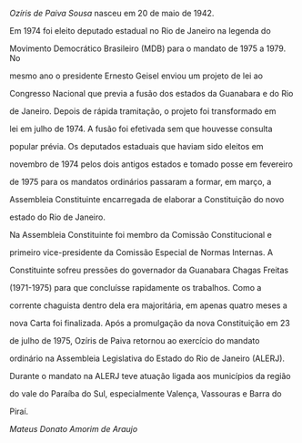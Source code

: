 

*Ozíris de Paiva Sousa* nasceu em 20 de maio de 1942.



Em 1974 foi eleito deputado estadual no Rio de Janeiro na legenda do

Movimento Democrático Brasileiro (MDB) para o mandato de 1975 a 1979. No

mesmo ano o presidente Ernesto Geisel enviou um projeto de lei ao

Congresso Nacional que previa a fusão dos estados da Guanabara e do Rio

de Janeiro. Depois de rápida tramitação, o projeto foi transformado em

lei em julho de 1974. A fusão foi efetivada sem que houvesse consulta

popular prévia. Os deputados estaduais que haviam sido eleitos em

novembro de 1974 pelos dois antigos estados e tomado posse em fevereiro

de 1975 para os mandatos ordinários passaram a formar, em março, a

Assembleia Constituinte encarregada de elaborar a Constituição do novo

estado do Rio de Janeiro.



Na Assembleia Constituinte foi membro da Comissão Constitucional e

primeiro vice-presidente da Comissão Especial de Normas Internas. A

Constituinte sofreu pressões do governador da Guanabara Chagas Freitas

(1971-1975) para que concluísse rapidamente os trabalhos. Como a

corrente chaguista dentro dela era majoritária, em apenas quatro meses a

nova Carta foi finalizada. Após a promulgação da nova Constituição em 23

de julho de 1975, Ozíris de Paiva retornou ao exercício do mandato

ordinário na Assembleia Legislativa do Estado do Rio de Janeiro (ALERJ).



Durante o mandato na ALERJ teve atuação ligada aos municípios da região

do vale do Paraíba do Sul, especialmente Valença, Vassouras e Barra do

Piraí.



*Mateus Donato Amorim de Araujo*



